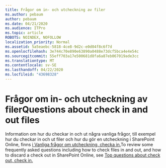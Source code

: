 ```yaml
---
title: Frågor om in- och utcheckning av filer
ms.author: pebaum
author: pebaum
ms.date: 04/21/2020
ms.audience: ITPro
ms.topic: article
ROBOTS: NOINDEX, NOFOLLOW
localization_priority: Normal
ms.assetid: 5a5eaebc-5818-4ce8-9d2c-e0d04f8c6f7d
ms.openlocfilehash: 3e744c70e890e63890a0488e73dcf5bca4e4e54c
ms.sourcegitcommit: 55eff703a17e500681d8fa6a87eb067019ade3cc
ms.translationtype: MT
ms.contentlocale: sv-SE
ms.lasthandoff: 04/22/2020
ms.locfileid: "43698328"
---
```

# <a name="questions-about-check-in-and-out-files"></a><span data-ttu-id="e62eb-102">Frågor om in- och utcheckning av filer</span><span class="sxs-lookup"><span data-stu-id="e62eb-102">Questions about check in and out files</span></span>

<span data-ttu-id="e62eb-103">Information om hur du checkar in och ut några vanliga frågor, till exempel hur du checkar in och ut filer och hur du gör en utcheckning i SharePoint Online, finns [i Vanliga frågor om utcheckning, checka in.](https://go.microsoft.com/fwlink/?linkid=2018786)</span><span class="sxs-lookup"><span data-stu-id="e62eb-103">To review some frequently asked questions including how to check files in and out, and how to discard a check out in SharePoint Online, see [Top questions about check out, check in.](https://go.microsoft.com/fwlink/?linkid=2018786)</span></span>
  

